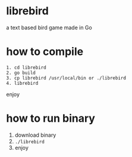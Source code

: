 # librebird
a text based bird game made in Go

# how to compile
```
1. cd librebird
2. go build
3. cp librebird /usr/local/bin or ./librebird
4. librebird
```
enjoy

# how to run binary
1. download binary
2. `./librebird`
3. enjoy
